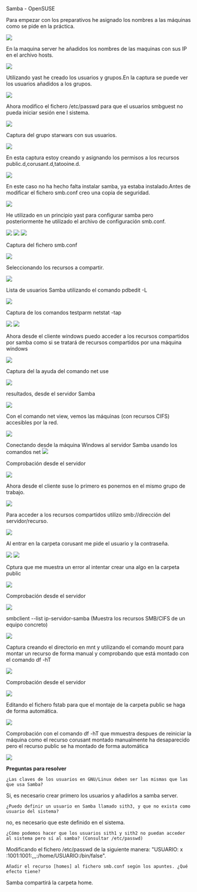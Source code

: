 
Samba - OpenSUSE

Para empezar con los preparativos he asignado los nombres a las máquinas como se pide en la práctica.

![](./18.png)

En la maquina server he añadidos los nombres de las maquinas con sus IP en el archivo hosts.

![](hosts.png)

Utilizando yast he creado los usuarios y grupos.En la captura se puede ver los usuarios añadidos a los grupos.

![](3.png)

Ahora modifico el fichero /etc/passwd para que el usuarios smbguest no pueda iniciar sesión ene l sistema.

![](4.png)

Captura del grupo starwars con sus usuarios.

![](5.png)

En esta captura estoy creando y  asignando los permisos a los recursos public.d,corusant.d,tatooine.d.

![](10.png)

En este caso no ha hecho falta instalar samba, ya estaba instalado.Antes de modificar el fichero smb.conf creo una copia de seguridad.

![](6.png)

He utilizado en un principio yast para configurar samba pero posteriormente he utilizado el archivo de configuración smb.conf.

![](12.png)
![](8.png)
![](11.png)

Captura del fichero smb.conf

![](smb-conf.png)

Seleccionando los recursos a compartir.

![](13.png)

Lista de usuarios Samba utilizando el comando  pdbedit -L

![](14.png)

Captura de los comandos  testparm netstat -tap

![](16.png)
![](17.png)

Ahora desde el cliente windows puedo acceder a los recursos compartidos por samba como si se tratará de recursos compartidos por una máquina windows

![](19.png)

Captura del la ayuda del comando net use

![](20.png)

resultados, desde el servidor Samba

![](21.png)

Con el comando net view, vemos las máquinas (con recursos CIFS) accesibles por la red.

![](22.png)

Conectando desde la máquina Windows al servidor Samba usando los comandos net
![](23.png)

Comprobación desde el servidor

![](24.png)

Ahora desde el cliente suse lo primero es ponernos en el mismo grupo de trabajo.

![](26.png)

Para acceder a los recursos compartidos utilizo smb://dirección del servidor/recurso.

![](27.png)

Al entrar en la carpeta corusant me pide el usuario y la contraseña.

![](28.png)
![](29.png)

Cptura que me muestra un error al intentar crear una algo en la carpeta public

![](30.png)

Comprobación desde el servidor

![](31.png)

smbclient --list ip-servidor-samba   (Muestra los recursos SMB/CIFS de un equipo concreto)

![](32.png)

Captura creando el directorio en mnt y utilizando el comando mount para montar un recurso de forma manual y comprobando que está montado con el comando  df -hT

![](33.png)

Comprobación desde el servidor

![](34.png)

Editando el fichero fstab para que el montaje de la carpeta public se haga de forma automática.

![](35.png)

Comprobación con el comando  df -hT que mmuestra despues de reiniciar la máquina como el recurso corusant 
montado manualmente ha desaparecido pero el recurso public se ha montado de forma automática

![](36.png)

**Preguntas para resolver**

    ¿Las claves de los usuarios en GNU/Linux deben ser las mismas que las que usa Samba?

Si, es necesario crear primero los usuarios y añadirlos a samba server.

    ¿Puedo definir un usuario en Samba llamado sith3, y que no exista como usuario del sistema?

no, es necesario que este definido en el sistema.

    ¿Cómo podemos hacer que los usuarios sith1 y sith2 no puedan acceder al sistema pero sí al samba? (Consultar /etc/passwd)

Modificando el fichero /etc/passwd de la siguiente manera: "USUARIO: x :1001:1001:,,,:/home/USUARIO:/bin/false".

    Añadir el recurso [homes] al fichero smb.conf según los apuntes. ¿Qué efecto tiene?
Samba compartirá la carpeta home.

